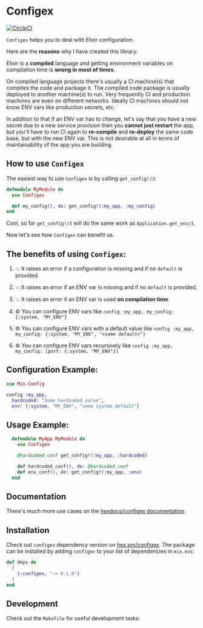 # Configex

[![CircleCI](https://circleci.com/gh/vnegrisolo/configex.svg?style=svg)](https://circleci.com/gh/vnegrisolo/configex)

`Configex` helps you to deal with Elixir configuration.

Here are the **reasons** why I have created this library:

Elixir is a **compiled** language and getting environment variables on compilation time is **wrong in most of times**.

On compiled language projects there's usually a CI machine(s) that compiles the code and package it. The compiled code package is usually deployed to another machine(s) to run. Very frequently CI and production machines are even on different networks. Ideally CI machines should not know ENV vars like production secrets, etc.

In addition to that if an ENV var has to change, let's say that you have a new secret due to a new service provision then you **cannot
just restart** the app, but you'll have to run CI again to **re-compile** and **re-deploy** the same code base, but with the new ENV var. This is not desirable at all in terms of maintainability of the app you are building.

## How to use `Configex`

The easiest way to use `Configex` is by calling `get_config!/3`:

```elixir
defmodule MyModule do
  use Configex

  def my_config(), do: get_config!(:my_app, :my_config)
end
```

Cool, so far `get_config!/3` will do the same work as `Application.get_env/3`.

Now let's see how `Configex` can benefit us.

## The benefits of using `Configex`:

1.  💥  It raises an error if a configuration is missing and if no `default` is provided.

2.  💥  It raises an error if an ENV var is missing and if no `default` is provided.

3.  💥  It raises an error if an ENV var is used **on compilation time**.

4.  ⚙️  You can configure ENV vars like `config :my_app, my_config: {:system, "MY_ENV"}`

5.  ⚙️  You can configure ENV vars with a default value like `config :my_app, my_config: {:system, "MY_ENV", "<some default>"}`

6.  ⚙️  You can configure ENV vars recursively like `config :my_app, my_config: [port: {:system, "MY_ENV"}]`

## Configuration Example:

```elixir
use Mix.Config

config :my_app,
  hardcoded: "Some hardcoded value",
  env: {:system, "MY_ENV", "some system default"}
```

## Usage Example:

```elixir
  defmodule MyApp.MyModule do
    use Configex

    @hardcoded_conf get_config!(:my_app, :hardcoded)

    def hardcoded_conf(), do: @hardcoded_conf
    def env_conf(), do: get_config!(:my_app, :env)
  end
```

## Documentation

There's much more use cases on the [hexdocs/configex documentation][hexdocs-configex].

## Installation

Check out `configex` dependency version on [hex.pm/configex][hex-pm-configex]. The package can be installed by adding `configex` to your list of dependencies in `mix.exs`:

```elixir
def deps do
  [
    {:configex, "~> 0.1.0"}
  ]
end
```

## Development

Check out the `Makefile` for useful development tasks.

<!-- Links & Images -->
[hex-pm-configex]: https://hex.pm/packages/configex 'Configex on Hex'
[hexdocs-configex]: https://hexdocs.pm/configex/ 'Configex on HexDocs'
